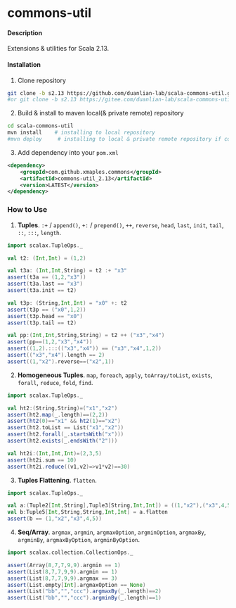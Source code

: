 # commons-util

#### Description

Extensions & utilities for Scala 2.13.

#### Installation

1. Clone repository
```bash
git clone -b s2.13 https://github.com/duanlian-lab/scala-commons-util.git
#or git clone -b s2.13 https://gitee.com/duanlian-lab/scala-commons-util.git
```

2. Build & install to maven local(& private remote) repository
```bash
cd scala-commons-util
mvn install    # installing to local repository
#mvn deploy     # installing to local & private remote repository if configured private remote repo
```

3. Add dependency into your `pom.xml`
```xml
<dependency>
    <groupId>com.github.xmaples.commons</groupId>
    <artifactId>commons-util_2.13</artifactId>
    <version>LATEST</version>
</dependency>
```

### How to Use

1. **Tuples**. `:+` / `append()`, `+:` / `prepend()`, `++`, `reverse`, `head`, `last`, `init`, `tail`, `::`, `:::`, `length`.

```scala
import scalax.TupleOps._

val t2: (Int,Int) = (1,2)

val t3a: (Int,Int,String) = t2 :+ "x3"
assert(t3a == (1,2,"x3"))
assert(t3a.last == "x3")
assert(t3a.init == t2)

val t3p: (String,Int,Int) = "x0" +: t2
assert(t3p == ("x0",1,2))
assert(t3p.head == "x0")
assert(t3p.tail == t2)

val pp:(Int,Int,String,String) = t2 ++ ("x3","x4")
assert(pp==(1,2,"x3","x4"))
assert((1,2).:::(("x3","x4")) == ("x3","x4",1,2))
assert(("x3","x4").length == 2)
assert((1,"x2").reverse==("x2",1))
```

2. **Homogeneous Tuples**. `map`, `foreach`, `apply`, `toArray/toList`, `exists`, `forall`, `reduce`, `fold`, `find`.

```scala
import scalax.TupleOps._

val ht2:(String,String)=("x1","x2")
assert(ht2.map(_.length)==(2,2))
assert(ht2(0)=="x1" && ht2(1)=="x2")
assert(ht2.toList == List("x1","x2"))
assert(ht2.forall(_.startsWith("x")))
assert(ht2.exists(_.endsWith("2")))

val ht2i:(Int,Int,Int)=(2,3,5)
assert(ht2i.sum == 10)
assert(ht2i.reduce((v1,v2)=>v1*v2)==30)
```

3. **Tuples Flattening**. `flatten`.

```scala
import scalax.TupleOps._

val a:(Tuple2[Int,String],Tuple3[String,Int,Int]) = ((1,"x2"),("x3",4,5))
val b:Tuple5[Int,String,String,Int,Int] = a.flatten
assert(b == (1,"x2","x3",4,5))
```

4. **Seq/Array**. `argmax`, `argmin`, `argmaxOption`, `argminOption`, `argmaxBy`, `argminBy`, `argmaxByOption`, `argminByOption`.

```scala
import scalax.collection.CollectionOps._

assert(Array(8,7,7,9,9).argmin == 1)
assert(List(8,7,7,9,9).argmin == 1)
assert(List(8,7,7,9,9).argmax == 3)
assert(List.empty[Int].argmaxOption == None)
assert(List("bb","","ccc").argmaxBy(_.length)==2)
assert(List("bb","","ccc").argminBy(_.length)==1)
```
